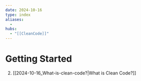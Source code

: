 ```yaml
---
date: 2024-10-16
type: index
aliases:
  -
hubs:
  - "[[CleanCode]]"
---
```


# Getting Started

2. [[2024-10-16_What-is-clean-code?|What is Clean Code?]]
